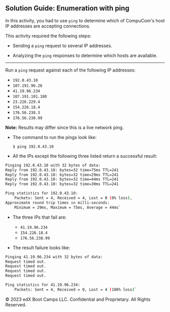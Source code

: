## Solution Guide: Enumeration with ping

In this activity, you had to use `ping` to determine which of CompuCom's host IP addresses are accepting connections.

This activity required the following steps:

   - Sending a `ping` request to several IP addresses.
   
   - Analyzing the `ping` responses to determine which hosts are available.

---

Run a `ping` request against each of the following IP addresses:

- `192.0.43.10`
- `107.191.96.26`
- `41.19.96.234`
- `107.191.101.180`
- `23.226.229.4`
- `154.226.18.4`
- `176.56.238.3`
- `176.56.238.99	`


**Note:** Results may differ since this is a live network ping.

- The command to run the pings look like:

    `$ ping 192.0.43.10`

- All the IPs except the following three listed return a successful result:

``` bash
Pinging 192.0.43.10 with 32 bytes of data:
Reply from 192.0.43.10: bytes=32 time=75ms TTL=241
Reply from 192.0.43.10: bytes=32 time=29ms TTL=241
Reply from 192.0.43.10: bytes=32 time=44ms TTL=241
Reply from 192.0.43.10: bytes=32 time=30ms TTL=241

Ping statistics for 192.0.43.10:
    Packets: Sent = 4, Received = 4, Lost = 0 (0% loss),
Approximate round trip times in milli-seconds:
    Minimum = 29ms, Maximum = 75ms, Average = 44ms`

```
    
- The three IPs that fail are:

    - `41.19.96.234` 
    - `154.226.18.4 `
    - `176.56.238.99`

-  The result failure looks like:

```bash 
Pinging 41.19.96.234 with 32 bytes of data:
Request timed out.
Request timed out.
Request timed out.
Request timed out.

Ping statistics for 41.19.96.234:
    Packets: Sent = 4, Received = 0, Lost = 4 (100% loss)`    
```

 

&copy; 2023 edX Boot Camps LLC. Confidential and Proprietary. All Rights Reserved.
